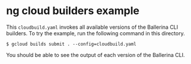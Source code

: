 # ng cloud builders example

This `cloudbuild.yaml` invokes all available versions of the Ballerina CLI builders. To try the example, run the following command in this directory.

    $ gcloud builds submit . --config=cloudbuild.yaml

You should be able to see the output of each version of the Ballerina CLI.